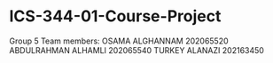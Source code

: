 # ICS-344-01-Course-Project
Group 5
Team members:
OSAMA ALGHANNAM 202065520
ABDULRAHMAN ALHAMLI 202065540
TURKEY ALANAZI 202163450
